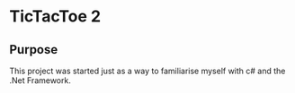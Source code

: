 # TicTacToe 2

## Purpose 
This project was started just as a way to familiarise myself with c# and the .Net Framework. 

